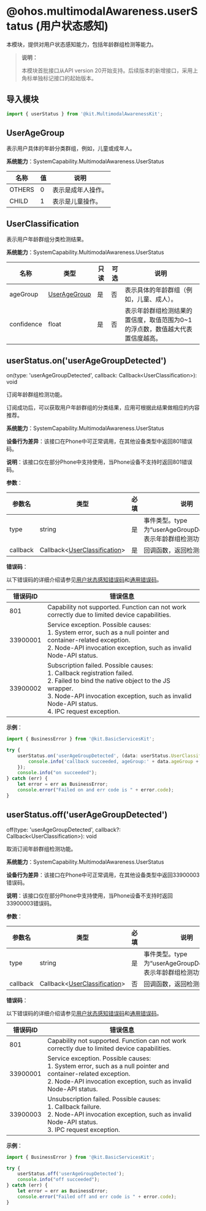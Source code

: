 # @ohos.multimodalAwareness.userStatus (用户状态感知)
<!--Kit: Multimodal Awareness Kit-->
<!--Subsystem: MultimodalAwareness-->
<!--Owner: @dilligencer-->
<!--Designer: @zou_ye-->
<!--Tester: @judan-->
<!--Adviser: @hu-zhiqiong-->

本模块，提供对用户状态感知能力，包括年龄群组检测等能力。

> **说明：**
>
> 本模块首批接口从API version 20开始支持。后续版本的新增接口，采用上角标单独标记接口的起始版本。


## 导入模块

```ts
import { userStatus } from '@kit.MultimodalAwarenessKit';
```

## UserAgeGroup

表示用户具体的年龄分类群组，例如，儿童或成年人。

**系统能力**：SystemCapability.MultimodalAwareness.UserStatus

| 名称                | 值  | 说明                   |
| ------------------- | ---- | ---------------------- |
| OTHERS  | 0    | 表示是成年人操作。 |
| CHILD  | 1    | 表示是儿童操作。 |

## UserClassification

表示用户年龄群组分类检测结果。

**系统能力**：SystemCapability.MultimodalAwareness.UserStatus

| 名称                | 类型   |只读|可选| 说明                   |
| ------------------- | ---- |----|----| ---------------------- |
| ageGroup  | [UserAgeGroup](#useragegroup)   |是|否| 表示具体的年龄群组（例如，儿童、成人）。 |
| confidence  | float    |是|否| 表示年龄群组检测结果的置信度，取值范围为0~1的浮点数，数值越大代表置信度越高。 |


## userStatus.on('userAgeGroupDetected')

 on(type: 'userAgeGroupDetected', callback: Callback&lt;UserClassification&gt;): void

订阅年龄群组检测功能。

订阅成功后，可以获取用户年龄群组的分类结果，应用可根据此结果做相应的内容推荐。

**系统能力**：SystemCapability.MultimodalAwareness.UserStatus

**设备行为差异**：该接口在Phone中可正常调用，在其他设备类型中返回801错误码。

**说明**：该接口仅在部分Phone中支持使用，当Phone设备不支持时返回801错误码。

**参数**：

| 参数名   | 类型                             | 必填 | 说明                                                         |
| -------- | -------------------------------- | ---- |------------------------------------------------------------ |
| type     | string                           | 是   | 事件类型。type为“userAgeGroupDetected”，表示年龄群组检测功能。 |
| callback | Callback&lt;[UserClassification](#userclassification)&gt; | 是   | 回调函数，返回检测结果。|

**错误码**：

以下错误码的详细介绍请参见[用户状态感知错误码](errorcode-userStatus.md)和[通用错误码](../errorcode-universal.md)。

| 错误码ID | 错误信息                                                     |
| -------- | ------------------------------------------------------------ |
| 801      | Capability not supported. Function can not work correctly due to limited device capabilities. |
| 33900001 | Service exception. Possible causes: <br>1. System error, such as a null pointer and container-related exception. <br>2. Node-API invocation exception, such as invalid Node-API status.|
| 33900002 | Subscription failed. Possible causes: <br>1. Callback registration failed. <br>2. Failed to bind the native object to the JS wrapper. <br>3. Node-API invocation exception, such as invalid Node-API status. <br>4. IPC request exception. |

**示例**：

```ts
import { BusinessError } from '@kit.BasicServicesKit';

try {
    userStatus.on('userAgeGroupDetected', (data: userStatus.UserClassification) => {
        console.info('callback succeeded, ageGroup:' + data.ageGroup + ", confidence:" + data.confidence);
    });
    console.info("on succeeded");
} catch (err) {
    let error = err as BusinessError;
    console.error("Failed on and err code is " + error.code);
}
```



## userStatus.off('userAgeGroupDetected')

off(type: 'userAgeGroupDetected', callback?: Callback&lt;UserClassification&gt;): void

取消订阅年龄群组检测功能。

**系统能力**：SystemCapability.MultimodalAwareness.UserStatus

**设备行为差异**：该接口在Phone中可正常调用，在其他设备类型中返回33900003错误码。

**说明**：该接口仅在部分Phone中支持使用，当Phone设备不支持时返回33900003错误码。

**参数**：

| 参数名   | 类型                             | 必填 | 说明                                                         |
| -------- | -------------------------------- | ---- | ------------------------------------------------------------ |
| type     | string                           | 是   | 事件类型。type为“userAgeGroupDetected”，表示年龄群组检测功能。|
| callback | Callback&lt;[UserClassification](#userclassification)&gt; | 否   | 回调函数，返回检测结果。 |

**错误码**：

以下错误码的详细介绍请参见[用户状态感知错误码](errorcode-userStatus.md)和[通用错误码](../errorcode-universal.md)。

| 错误码ID | 错误信息                                                     |
| -------- | ------------------------------------------------------------ |
| 801      | Capability not supported. Function can not work correctly due to limited device capabilities. |
| 33900001 | Service exception. Possible causes: <br>1. System error, such as a null pointer and container-related exception. <br>2. Node-API invocation exception, such as invalid Node-API status. |
| 33900003 | Unsubscription failed. Possible causes: <br>1. Callback failure. <br>2. Node-API invocation exception, such as invalid Node-API status. <br>3. IPC request exception.|

**示例**：

```ts
import { BusinessError } from '@kit.BasicServicesKit';

try {
    userStatus.off('userAgeGroupDetected');
    console.info("off succeeded");
} catch (err) {
    let error = err as BusinessError;
    console.error("Failed off and err code is " + error.code);
}
```

